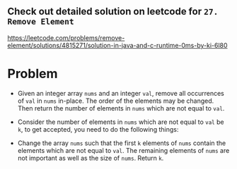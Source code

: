 ## Check out detailed solution on leetcode for ```27. Remove Element```
https://leetcode.com/problems/remove-element/solutions/4815271/solution-in-java-and-c-runtime-0ms-by-ki-6l80

# Problem
- Given an integer array ```nums``` and an integer ```val```, remove all occurrences of ```val``` in ```nums``` in-place. The order of the elements may be changed. Then return the number of elements in ```nums``` which are not equal to ```val```.

- Consider the number of elements in ```nums``` which are not equal to ```val``` be ```k```, to get accepted, you need to do the following things:

- Change the array ```nums``` such that the first ```k``` elements of ```nums``` contain the elements which are not equal to ```val```. The remaining elements of ```nums``` are not important as well as the size of ```nums```.
Return ```k```.

